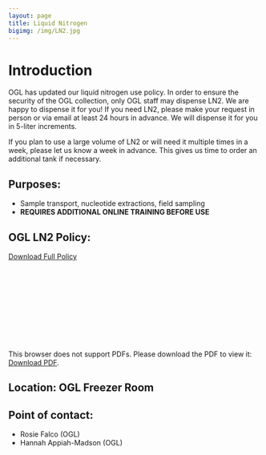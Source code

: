 ```yaml
---
layout: page
title: Liquid Nitrogen
bigimg: /img/LN2.jpg
---
```

# Introduction

OGL has updated our liquid nitrogen use policy. In order to ensure the security of the OGL collection, only OGL staff may dispense LN2. We are happy to dispense it for you! If you need LN2, please make your request in person or via email at least 24 hours in advance. We will dispense it for you in 5-liter increments. 

If you plan to use a large volume of LN2 or will need it multiple times in a week, please let us know a week in advance. This gives us time to order an additional tank if necessary.


## Purposes:
- Sample transport, nucleotide extractions, field sampling
- **REQUIRES ADDITIONAL ONLINE TRAINING BEFORE USE**

## OGL LN2 Policy:

[Download Full Policy](https://raw.githubusercontent.com/NUMSC-CoreFacility/sharedLabSpace/gh-pages/protocols/OGL_LN2_Policy.dld.pdf)

<object data="https://numsc-corefacility.github.io/sharedLabSpace/protocols/OGL_LN2_Policy.dld.pdf" type="application/pdf" width="700px" height="700px">
    <embed src="https://numsc-corefacility.github.io/sharedLabSpace/protocols/OGL_LN2_Policy.dld.pdf">
        <p>This browser does not support PDFs. Please download the PDF to view it: <a href="https://raw.githubusercontent.com/NUMSC-CoreFacility/sharedLabSpace/gh-pages/protocols/OGL_LN2_Policy.dld.pdf">Download PDF</a>.</p>
    </object>

## Location: OGL Freezer Room

## Point of contact: 
- Rosie Falco (OGL)
- Hannah Appiah-Madson (OGL)


